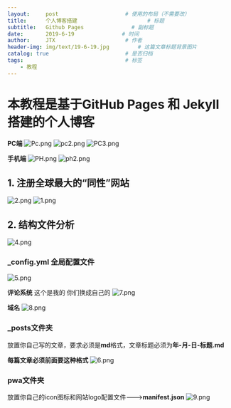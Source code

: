 ```yaml
---
layout:     post                     # 使用的布局（不需要改）
title:      个人博客搭建                      # 标题 
subtitle:   Github Pages               # 副标题
date:       2019-6-19               # 时间
author:     JTX                      # 作者
header-img: img/text/19-6-19.jpg         # 这篇文章标题背景图片
catalog: true                        # 是否归档
tags:                                # 标签
    - 教程
---
```


# 本教程是基于GitHub Pages 和 Jekyll搭建的个人博客

**PC端**
![Pc.png](https://i.loli.net/2019/06/15/5d04adca223cf36666.png)
![pc2.png](https://i.loli.net/2019/06/15/5d04adc89e18231132.png)
![PC3.png](https://i.loli.net/2019/06/15/5d04adc70602033990.png)

**手机端**
![PH.png](https://i.loli.net/2019/06/15/5d04ae01df31a22491.png)
![ph2.png](https://i.loli.net/2019/06/15/5d04ae0107c9431799.png)

## 1. 注册全球最大的“同性”网站

![2.png](https://i.loli.net/2019/06/15/5d04b142122ab90385.png)
![1.png](https://i.loli.net/2019/06/15/5d04b1431a45b88105.png)

## 2. 结构文件分析

![4.png](https://i.loli.net/2019/06/15/5d04b49e3c1d821899.png)

### _config.yml 全局配置文件

![5.png](https://i.loli.net/2019/06/15/5d04b61cd770376219.png)

**评论系统**  这个是我的 你们换成自己的
![7.png](https://i.loli.net/2019/06/15/5d04b73d3fd8c87234.png)

**域名**
![8.png](https://i.loli.net/2019/06/15/5d04b78d877d985243.png)

### _posts文件夹 

放置你自己写的文章，要求必须是**md**格式，文章标题必须为**年-月-日-标题.md**

**每篇文章必须前面要这种格式**
![6.png](https://i.loli.net/2019/06/15/5d04b6e646ad748817.png)

### pwa文件夹

放置你自己的icon图标和网站logo配置文件--->**manifest.json**
![9.png](https://i.loli.net/2019/06/15/5d04b8adbe33e70516.png)
